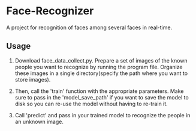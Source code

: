 # Face-Recognizer
A project for recognition of faces among several faces in real-time.

## Usage

1. Download face_data_collect.py. Prepare a set of images of the known people you want to recognize by running the program file.      Organize these images in a single directory(specify the path where you want to store images).
   
   
2. Then, call the 'train' function with the appropriate parameters. Make sure to pass in the 'model_save_path' if you
   want to save the model to disk so you can re-use the model without having to re-train it.
3. Call 'predict' and pass in your trained model to recognize the people in an unknown image.
